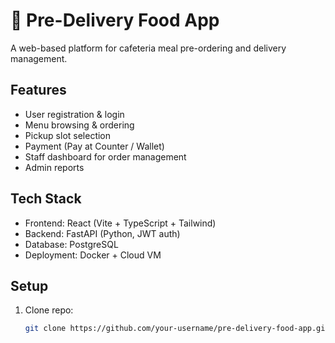 # 🍴 Pre-Delivery Food App

A web-based platform for cafeteria meal pre-ordering and delivery management.

## Features
- User registration & login
- Menu browsing & ordering
- Pickup slot selection
- Payment (Pay at Counter / Wallet)
- Staff dashboard for order management
- Admin reports

## Tech Stack
- Frontend: React (Vite + TypeScript + Tailwind)
- Backend: FastAPI (Python, JWT auth)
- Database: PostgreSQL
- Deployment: Docker + Cloud VM

## Setup
1. Clone repo:
   ```bash
   git clone https://github.com/your-username/pre-delivery-food-app.git
